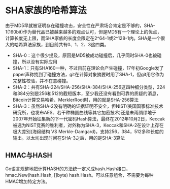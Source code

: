 # SHA家族的哈希算法

由于MD5早就被证明存在碰撞攻击，安全性在严肃场合肯定是不够的，SHA-1(160bit)作为替代品已被越来越多的观点认可，但是MD5有一个理论上的优点，计算长度无上限，而SHA家族的长度会限定在2^64-1或2^128-1内。SHA是一个很大的哈希算法家族，到目前共有0、1、2、3这四类。

* SHA-0：这个很少提及，原因是MD5被成功碰撞后，几乎同时SHA-0也被碰撞，所以没有实际应用
* SHA-1：只有SHA160一种，不过目前在理论会产生碰撞，17年初Google发了paper声称找到了碰撞方法，git在计算对象摘要时用了SHA-1，但git用它作为完整性校验，并不在意碰撞。
* SHA-2：共有SHA-224/SHA-256/SHA-384/SHA-256这四种细分类型，224和384分别是256和512的截短版本，至少我还没有看到可靠的质疑的消息，Bitcoin计算交易哈希、MerklerRoot时，用的就是SHA-256算法
* SHA-3：虽然SHA-2没有明确的证据证明不安全，但NIST(美国国家标准技术研究所，也发布AES、若干种椭圆曲线等其它加密技术)还是未雨绸缪地于2007年开始征集新的下一代密码Hash算法，最终在2012年10月2日，Keccak被选为NIST竞赛的胜利者，对外称为SHA-3，Keccak和SHA-2在设计上存在极大差别(海绵结构 VS Merkle-Damgard)，支持256，384，512多种长度的输出。以太坊出现时间在SHA-3之后，用的是SHA-3算法

## HMAC与HASH

Go语言规整地把计算HASH的方法统一定义成hash.Hash接口，hmac.New(hash.Hash, []byte) hash.Hash。可以任意组合，不需要为每种HMAC增加特定方法。